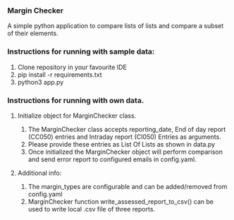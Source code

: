 ### Margin Checker
A simple python application to compare lists of lists and compare a subset of their elements.

### Instructions for running with sample data:
1) Clone repository in your favourite IDE
2) pip install -r requirements.txt
3) python3 app.py

### Instructions for running with own data.
1) Initialize object for MarginChecker class.
    1) The MarginChecker class accepts reporting_date, End of day report (CC050) entries and Intraday report (CI050) Entries as arguments.
    2) Please provide these entries as List Of Lists as shown in data.py
    3) Once initialized the MarginChecker object will perform comparison and send error report to configured emails in config.yaml.
 
 2) Additional info:
    1) The margin_types are configurable and can be added/removed from config.yaml
    2) MarginChecker function write_assessed_report_to_csv() can be used to write local .csv file of three reports.
    
 




